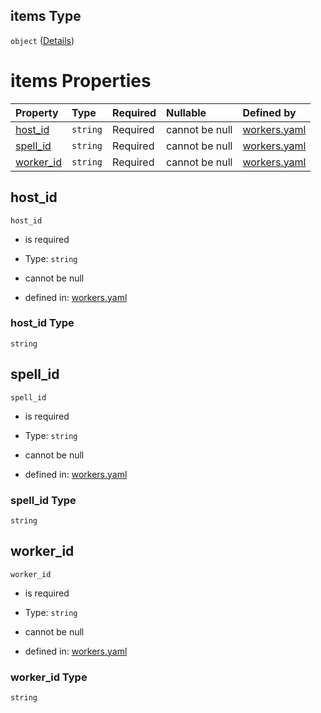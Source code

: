 ## items Type

`object` ([Details](workers-properties-deals-additionalproperties-properties-installation_spells-items.md))

# items Properties

| Property                 | Type     | Required | Nullable       | Defined by                                                                                                                                                                                                                                                             |
| :----------------------- | :------- | :------- | :------------- | :--------------------------------------------------------------------------------------------------------------------------------------------------------------------------------------------------------------------------------------------------------------------- |
| [host\_id](#host_id)     | `string` | Required | cannot be null | [workers.yaml](workers-properties-deals-additionalproperties-properties-installation_spells-items-properties-host_id.md "https://fluence.dev/schemas/workers.yaml#/properties/deals/additionalProperties/properties/installation_spells/items/properties/host_id")     |
| [spell\_id](#spell_id)   | `string` | Required | cannot be null | [workers.yaml](workers-properties-deals-additionalproperties-properties-installation_spells-items-properties-spell_id.md "https://fluence.dev/schemas/workers.yaml#/properties/deals/additionalProperties/properties/installation_spells/items/properties/spell_id")   |
| [worker\_id](#worker_id) | `string` | Required | cannot be null | [workers.yaml](workers-properties-deals-additionalproperties-properties-installation_spells-items-properties-worker_id.md "https://fluence.dev/schemas/workers.yaml#/properties/deals/additionalProperties/properties/installation_spells/items/properties/worker_id") |

## host\_id



`host_id`

*   is required

*   Type: `string`

*   cannot be null

*   defined in: [workers.yaml](workers-properties-deals-additionalproperties-properties-installation_spells-items-properties-host_id.md "https://fluence.dev/schemas/workers.yaml#/properties/deals/additionalProperties/properties/installation_spells/items/properties/host_id")

### host\_id Type

`string`

## spell\_id



`spell_id`

*   is required

*   Type: `string`

*   cannot be null

*   defined in: [workers.yaml](workers-properties-deals-additionalproperties-properties-installation_spells-items-properties-spell_id.md "https://fluence.dev/schemas/workers.yaml#/properties/deals/additionalProperties/properties/installation_spells/items/properties/spell_id")

### spell\_id Type

`string`

## worker\_id



`worker_id`

*   is required

*   Type: `string`

*   cannot be null

*   defined in: [workers.yaml](workers-properties-deals-additionalproperties-properties-installation_spells-items-properties-worker_id.md "https://fluence.dev/schemas/workers.yaml#/properties/deals/additionalProperties/properties/installation_spells/items/properties/worker_id")

### worker\_id Type

`string`
